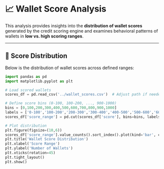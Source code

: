 <!-- # 📝 Wallet Scoring Analysis

## 📌 Overview

This analysis summarizes the scoring of user wallets based on their DeFi transaction data. The pipeline included:

1. **Data Loading** – Reading transaction records from the JSON dataset.
2. **Feature Engineering** – Generating meaningful aggregated features per wallet.
3. **Scoring** – Scaling features and calculating a composite wallet score.

---

## 🔧 Feature Engineering

The following features were engineered for each wallet:

| Feature Name          | Description |
|------------------------|-------------|
| `total_deposits_usd`  | Total deposit amount in USD. |
| `total_redeems_usd`   | Total redeemed amount in USD. |
| `txn_count`           | Total transaction count. |
| `unique_assets`       | Number of unique assets interacted with. |
| `max_deposit_usd`     | Maximum deposit amount in USD. |
| `has_liquidation`     | Whether the wallet had any liquidation events (1 or 0). |
| `avg_deposit_usd`     | Average deposit amount in USD. |

---

## 📈 Scoring Methodology

- **Scaler Used**: `MinMaxScaler` with feature range (0, 1000).
- **Score Calculation**: Mean of scaled features multiplied by 1000, rounded to integer.

---

## 🗃️ Final Score Summary

| Statistic | Value |
|-----------|-------|
| **Count** | 3497 wallets |
| **Mean** | ~60.31 |
| **Std** | ~84.61 |
| **Min** | 0 |
| **25%** | 0 |
| **50% (Median)** | 40 |
| **75%** | 81 |
| **Max** | 1000 |

- The top scoring wallet achieved **1000**, indicating dominant DeFi activity relative to peers.

---

## ✅ Output

Final wallet scores are saved to: wallet_scores.csv -->



# 📈 Wallet Score Analysis

This analysis provides insights into the **distribution of wallet scores** generated by the credit scoring engine and examines behavioral patterns of wallets in **low vs. high scoring ranges**.

---

## 🔢 Score Distribution

Below is the distribution of wallet scores across defined ranges:

```python
import pandas as pd
import matplotlib.pyplot as plt

# Load scored wallets
scores_df = pd.read_csv('../wallet_scores.csv')  # Adjust path if needed

# Define score bins (0-100, 100-200, ..., 900-1000)
bins = [0,100,200,300,400,500,600,700,800,900,1000]
labels = ['0-100','100-200','200-300','300-400','400-500','500-600','600-700','700-800','800-900','900-1000']
scores_df['score_range'] = pd.cut(scores_df['score'], bins=bins, labels=labels, include_lowest=True)

# Plot distribution
plt.figure(figsize=(10,6))
scores_df['score_range'].value_counts().sort_index().plot(kind='bar', color='skyblue')
plt.title('Wallet Score Distribution')
plt.xlabel('Score Range')
plt.ylabel('Number of Wallets')
plt.xticks(rotation=45)
plt.tight_layout()
plt.show()
